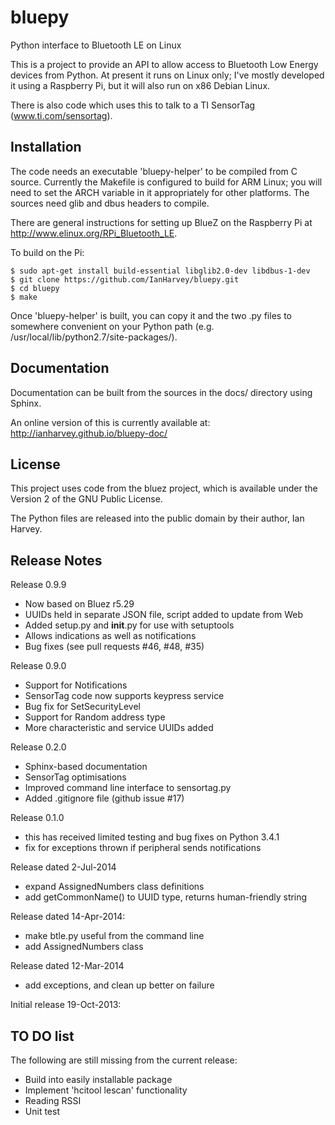 bluepy
======

Python interface to Bluetooth LE on Linux

This is a project to provide an API to allow access to Bluetooth Low Energy devices
from Python. At present it runs on Linux only; I've mostly developed it using a
Raspberry Pi, but it will also run on x86 Debian Linux.

There is also code which uses this to talk to a TI SensorTag (www.ti.com/sensortag).

Installation
------------

The code needs an executable 'bluepy-helper' to be compiled from C source. Currently the Makefile is configured to build for ARM Linux; you will need to set the ARCH variable in it  appropriately for other platforms. The sources need glib and dbus headers to compile.

There are general instructions for setting up BlueZ on the Raspberry Pi at http://www.elinux.org/RPi_Bluetooth_LE.

To build on the Pi:

    $ sudo apt-get install build-essential libglib2.0-dev libdbus-1-dev
    $ git clone https://github.com/IanHarvey/bluepy.git
    $ cd bluepy
    $ make

Once 'bluepy-helper' is built, you can copy it and the two .py files to somewhere
convenient on your Python path (e.g. /usr/local/lib/python2.7/site-packages/).

Documentation
-------------

Documentation can be built from the sources in the docs/ directory using Sphinx.

An online version of this is currently available at: http://ianharvey.github.io/bluepy-doc/

License
-------

This project uses code from the bluez project, which is available under the Version 2
of the GNU Public License.

The Python files are released into the public domain by their author, Ian Harvey.

Release Notes
-------------

Release 0.9.9

- Now based on Bluez r5.29
- UUIDs held in separate JSON file, script added to update from Web
- Added setup.py and __init__.py for use with setuptools
- Allows indications as well as notifications
- Bug fixes (see pull requests #46, #48, #35)

Release 0.9.0
- Support for Notifications
- SensorTag code now supports keypress service
- Bug fix for SetSecurityLevel
- Support for Random address type
- More characteristic and service UUIDs added

Release 0.2.0

- Sphinx-based documentation
- SensorTag optimisations 
- Improved command line interface to sensortag.py
- Added .gitignore file (github issue #17)

Release 0.1.0
- this has received limited testing and bug fixes on Python 3.4.1
- fix for exceptions thrown if peripheral sends notifications

Release dated 2-Jul-2014

- expand AssignedNumbers class definitions
- add getCommonName() to UUID type, returns human-friendly string

Release dated 14-Apr-2014:

- make btle.py useful from the command line
- add AssignedNumbers class

Release dated 12-Mar-2014
- add exceptions, and clean up better on failure

Initial release 19-Oct-2013:

TO DO list
----------

The following are still missing from the current release:
- Build into easily installable package
- Implement 'hcitool lescan' functionality
- Reading RSSI
- Unit test 


